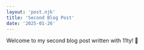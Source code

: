 ```yaml
---
layout: 'post.njk'
title: 'Second Blog Post'
date: '2025-01-26'
---
```


Welcome to my second blog post written with 11ty! 🎉
